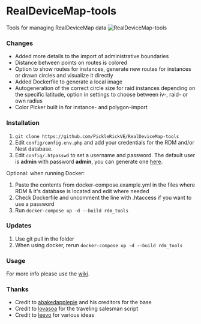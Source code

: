 # RealDeviceMap-tools
Tools for managing RealDeviceMap data
![RealDeviceMap-tools](assets/map-header.png?raw=true)

### Changes
* Added more details to the import of administrative boundaries
* Distance between points on routes is colored
* Option to show routes for instances, generate new routes for instances or drawn circles and visualize it directly
* Added Dockerfile to generate a local image
* Autogeneration of the correct circle size for raid instances depending on the specific latitude, option in settings to choose between iv-, raid- or own radius
* Color Picker built in for instance- and polygon-import

### Installation
1. `git clone https://github.com/PickleRickVE/RealDeviceMap-tools`
2. Edit `config/config.env.php` and add your credentials for the RDM and/or Nest database.
3. Edit `config/.htpasswd` to set a username and password. The default user is **admin** with password **admin**, you can generate one [here](https://www.web2generators.com/apache-tools/htpasswd-generator).

Optional: when running Docker:
1. Paste the contents from docker-compose.example.yml in the files where RDM & it's database is located and edit where needed
2. Check Dockerfile and uncomment the line with .htaccess if you want to use a password
3. Run `docker-compose up -d --build rdm_tools`

### Updates
1. Use git pull in the folder
2. When using docker, rerun `docker-compose up -d --build rdm_tools`

### Usage
For more info please use the [wiki](https://github.com/PickleRickVE/RealDeviceMap-tools/wiki).

### Thanks
* Credit to [abakedapplepie](https://github.com/abakedapplepie) and his creditors for the base
* Credit to [lovasoa](https://github.com/lovasoa) for the traveling salesman script
* Credit to [leevo](https://github.com/xxleevo) for various ideas 
